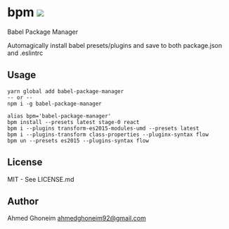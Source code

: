 # bpm <img src="https://travis-ci.org/aghoneim92/bpm.svg?branch=master"/>
Babel Package Manager

Automagically install babel presets/plugins and save to both package.json and .eslintrc
## Usage
```
yarn global add babel-package-manager
-- or --
npm i -g babel-package-manager

alias bpm='babel-package-manager'
bpm install --presets latest stage-0 react
bpm i --plugins transform-es2015-modules-umd --presets latest
bpm i --plugins-transform class-properties --pluginx-syntax flow
bpm un --presets es2015 --plugins-syntax flow
```
## License
MIT - See LICENSE.md

## Author
Ahmed Ghoneim <ahmedghoneim92@gmail.com>
